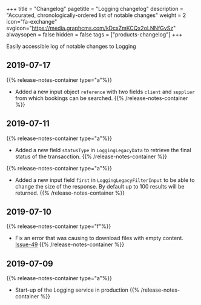 +++
title = "Changelog"
pagetitle = "Logging changelog"
description = "Accurated, chronologically-ordered list of notable changes"
weight = 2
icon="fa-exchange"
svgicon="https://media.graphcms.com/kDcxZmKCQx2oLNNfGvSz"
alwaysopen = false
hidden = false
tags = ["products-changelog"]
+++

Easily accessible log of notable changes to Logging


## 2019-07-17
{{% release-notes-container type="a"%}}
- Added a new input object `reference` with two fields `client` and `supplier` from which bookings can be searched.
{{% /release-notes-container %}}

## 2019-07-11
{{% release-notes-container type="a"%}}
- Added a new field `statusType` in `LoggingLegacyData` to retrieve the final status of the transacction.
{{% /release-notes-container %}}

{{% release-notes-container type="a"%}}
- Added a new input field `first` in `LoggingLegacyFilterInput` to be able to change the size of the response. By default up to 100 results will be returned.
{{% /release-notes-container %}}

## 2019-07-10
{{% release-notes-container type="f"%}}
- Fix an error that was causing to download files with empty content. [Issue-49](https://github.com/travelgateX/Issue-tracker/issues/49)
{{% /release-notes-container %}}

## 2019-07-09
{{% release-notes-container type="a"%}}
- Start-up of the Logging service in production
{{% /release-notes-container %}}